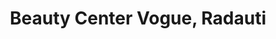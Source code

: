---
# preview details
layout: works-single
title: Beauty Center Vogue, Radauti
category: Produse
category_slug: produse
location: Suceava
location_slug: suceava
image: assets/img/logos/vogue.jpeg
short_description: "10% discount pentru toate serviciile oferite de salon"

# full details
live_preview: 
info:
  - label: Reducere
    value: 10% reducere

  - label: Contact
    value: <a href="https://www.facebook.com/people/Beauty-Center-Vogue/100057604802766/" target="_blank">Website</a>

  - label: Adresa
    value: Piata Uniri, Nr. 62, Radauti, Romania, 725400


description1:
  show: yes
  title: "10% discount pentru toate serviciile oferite de salon"
  text: "<p>.</p>
  "
---